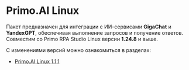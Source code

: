 #  Primo.AI Linux 

Пакет предназначен для интеграции с ИИ-сервисами **GigaChat** и **YandexGPT**, обеспечивая выполнение запросов и получение ответов. 
Совместим со Primo RPA Studio Linux  версии **1.24.8** и выше.

С изменениями версий можно ознакомиться в разделах:

   * [Primo.AI Linux 1.1.1](https://docs.primo-rpa.ru/primo-rpa/release-notes/packages/linux/primo-ai/1.1.1)
